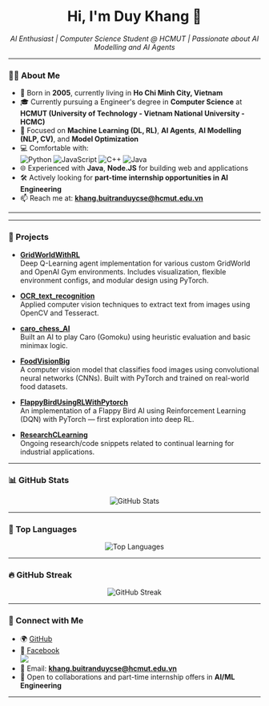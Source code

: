 <h1 align="center">Hi, I'm Duy Khang 👋</h1>

<p align="center">
  <em>AI Enthusiast | Computer Science Student @ HCMUT | Passionate about AI Modelling and AI Agents</em>
</p>

---

### 👨‍🎓 About Me

- 🧑 Born in **2005**, currently living in **Ho Chi Minh City, Vietnam**
- 🎓 Currently pursuing a Engineer's degree in **Computer Science** at **HCMUT (University of Technology - Vietnam National University - HCMC)**
- 🤖 Focused on **Machine Learning (DL, RL)**, **AI Agents**, **AI Modelling (NLP, CV)**, and **Model Optimization**
- 💻 Comfortable with:  
  ![Python](https://img.shields.io/badge/-Python-3776AB?style=flat&logo=python&logoColor=white)
  ![JavaScript](https://img.shields.io/badge/-JavaScript-F7DF1E?style=flat&logo=javascript&logoColor=black)
  ![C++](https://img.shields.io/badge/-C++-00599C?style=flat&logo=c%2B%2B&logoColor=white)
  ![Java](https://img.shields.io/badge/-Java-007396?style=flat&logo=java&logoColor=white)
- 🌐 Experienced with **Java**, **Node.JS** for building web and applications
- 🛠️ Actively looking for **part-time internship opportunities in AI Engineering**
- 📫 Reach me at: **khang.buitranduycse@hcmut.edu.vn**

---
---

### 🚀 Projects

- **[GridWorldWithRL](https://github.com/khangbkk23/GridWorldWithRL)**  
  Deep Q-Learning agent implementation for various custom GridWorld and OpenAI Gym environments. Includes visualization, flexible environment configs, and modular design using PyTorch.
  
- **[OCR_text_recognition](https://github.com/khangbkk23/OCR_text_recognition)**  
  Applied computer vision techniques to extract text from images using OpenCV and Tesseract.

- **[caro_chess_AI](https://github.com/khangbkk23/caro_chess_AI)**  
  Built an AI to play Caro (Gomoku) using heuristic evaluation and basic minimax logic.

- **[FoodVisionBig](https://github.com/khangbkk23/FoodVisionBig)**  
  A computer vision model that classifies food images using convolutional neural networks (CNNs). Built with PyTorch and trained on real-world food datasets.

- **[FlappyBirdUsingRLWithPytorch](https://github.com/khangbkk23/FlappyBirdUsingRLWithPytorch)**  
  An implementation of a Flappy Bird AI using Reinforcement Learning (DQN) with PyTorch — first exploration into deep RL.

- **[ResearchCLearning](https://github.com/khangbkk23/ResearchCLearning)**  
  Ongoing research/code snippets related to continual learning for industrial applications.

---

### 📊 GitHub Stats

<p align="center">
  <img src="https://github-readme-stats.vercel.app/api?username=khangbkk23&show_icons=true&theme=radical" alt="GitHub Stats" />
</p>

---

### 🧠 Top Languages

<p align="center">
  <img src="https://github-readme-stats.vercel.app/api/top-langs/?username=khangbkk23&layout=compact&theme=radical" alt="Top Languages" />
</p>

---

### 🔥 GitHub Streak

<p align="center">
  <img src="https://streak-stats.demolab.com?user=khangbkk23&theme=radical&hide_border=false" alt="GitHub Streak" />
</p>

---

### 🤝 Connect with Me

- 🌍 [GitHub](https://github.com/khangbkk23)
- 💬 [Facebook](https://www.facebook.com/duykhang812005/)  
  <img src="https://img.shields.io/badge/-Facebook-1877F2?style=flat&logo=facebook&logoColor=white" />
- 📧 Email: **khang.buitranduycse@hcmut.edu.vn**
- 🧠 Open to collaborations and part-time internship offers in **AI/ML Engineering**

---
